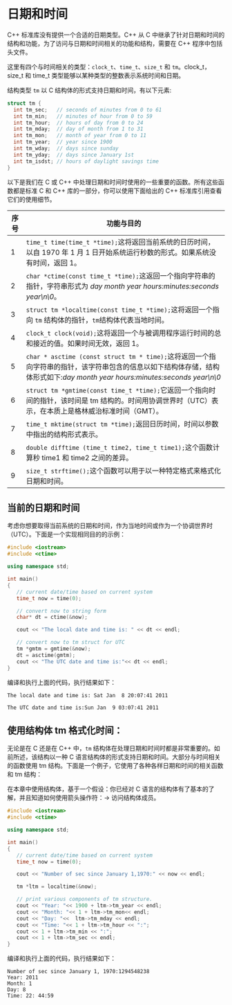 # 日期和时间

C++ 标准库没有提供一个合适的日期类型。C++ 从 C 中继承了针对日期和时间的结构和功能，为了访问与日期和时间相关的功能和结构，需要在 C++ 程序中包括 <ctime> 头文件。

这里有四个与时间相关的类型：`clock_t`、`time_t`、`size_t` 和 `tm`。clock_t，size_t 和 time_t 类型能够以某种类型的整数表示系统时间和日期。

结构类型 `tm` 以 C 结构体的形式支持日期和时间，有以下元素:

```c++
struct tm {
  int tm_sec;   // seconds of minutes from 0 to 61
  int tm_min;   // minutes of hour from 0 to 59
  int tm_hour;  // hours of day from 0 to 24
  int tm_mday;  // day of month from 1 to 31
  int tm_mon;   // month of year from 0 to 11
  int tm_year;  // year since 1900
  int tm_wday;  // days since sunday
  int tm_yday;  // days since January 1st
  int tm_isdst; // hours of daylight savings time
}
```

以下是我们在 C 或 C++ 中处理日期和时间时使用的一些重要的函数。所有这些函数都是标准 C 和 C++ 库的一部分，你可以使用下面给出的 C++ 标准库引用查看它们的使用细节。

| 序号 | 功能与目的                                                   |
| ---- | ------------------------------------------------------------ |
| 1    | `time_t time(time_t *time);`这将返回当前系统的日历时间，以自 1970 年 1 月 1 日开始系统运行秒数的形式。如果系统没有时间，返回 1。 |
| 2    | `char *ctime(const time_t *time);`这返回一个指向字符串的指针，字符串形式为 *day month year hours:minutes:seconds year\n\0*。 |
| 3    | `struct tm *localtime(const time_t *time);`这将返回一个指向 `tm` 结构体的指针，`tm`结构体代表当地时间。 |
| 4    | `clock_t clock(void);`这将返回一个与被调用程序运行时间的总和接近的值。如果时间无效，返回 1。 |
| 5    | `char * asctime (const struct tm * time);`这将返回一个指向字符串的指针，该字符串包含的信息以如下结构体存储，结构体形式如下:*day month year hours:minutes:seconds year\n\0* |
| 6    | `struct tm *gmtime(const time_t *time);`它返回一个指向时间的指针，该时间是 tm 结构的。时间用协调世界时（UTC）表示，在本质上是格林威治标准时间（GMT）。 |
| 7    | `time_t mktime(struct tm *time);`返回日历时间，时间以参数中指出的结构形式表示。 |
| 8    | `double difftime (time_t time2, time_t time1);`这个函数计算秒 time1 和 time2 之间的差异。 |
| 9    | `size_t strftime();`这个函数可以用于以一种特定格式来格式化日期和时间。 |

## 当前的日期和时间

考虑你想要取得当前系统的日期和时间，作为当地时间或作为一个协调世界时（UTC）。下面是一个实现相同目的的示例：

```c++
#include <iostream>
#include <ctime>

using namespace std;

int main()
{
   // current date/time based on current system
   time_t now = time(0);

   // convert now to string form
   char* dt = ctime(&now);

   cout << "The local date and time is: " << dt << endl;

   // convert now to tm struct for UTC
   tm *gmtm = gmtime(&now);
   dt = asctime(gmtm);
   cout << "The UTC date and time is:"<< dt << endl;
}
```

编译和执行上面的代码，执行结果如下：

```
The local date and time is: Sat Jan  8 20:07:41 2011

The UTC date and time is:Sun Jan  9 03:07:41 2011
```

## 使用结构体 tm 格式化时间：

无论是在 C 还是在 C++ 中，`tm` 结构体在处理日期和时间时都是非常重要的。如前所述，该结构以一种 C 语言结构体的形式支持日期和时间。大部分与时间相关的函数使用 tm 结构。下面是一个例子，它使用了各种各样日期和时间的相关函数和 tm 结构：

在本章中使用结构体，基于一个假设：你已经对 C 语言的结构体有了基本的了解，并且知道如何使用箭头操作符：-> 访问结构体成员。

```c++
#include <iostream>
#include <ctime>

using namespace std;

int main()
{
   // current date/time based on current system
   time_t now = time(0);

   cout << "Number of sec since January 1,1970:" << now << endl;

   tm *ltm = localtime(&now);

   // print various components of tm structure.
   cout << "Year: "<< 1900 + ltm->tm_year << endl;
   cout << "Month: "<< 1 + ltm->tm_mon<< endl;
   cout << "Day: "<<  ltm->tm_mday << endl;
   cout << "Time: "<< 1 + ltm->tm_hour << ":";
   cout << 1 + ltm->tm_min << ":";
   cout << 1 + ltm->tm_sec << endl;
}
```

编译和执行上面的代码，执行结果如下：

```
Number of sec since January 1, 1970:1294548238
Year: 2011
Month: 1
Day: 8
Time: 22: 44:59
```